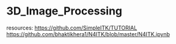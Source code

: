 # 3D_Image_Processing
resources:
https://github.com/SimpleITK/TUTORIAL
https://github.com/bhaktikhera1/N4ITK/blob/master/N4ITK.ipynb
